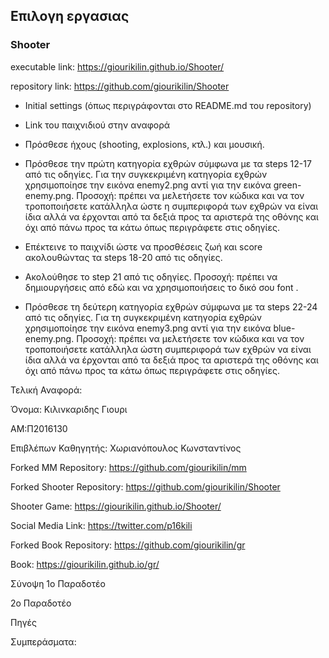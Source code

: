   ## Επιλογη εργασιας 

 ### Shooter

executable link: https://giourikilin.github.io/Shooter/

repository link: https://github.com/giourikilin/Shooter

  - Initial settings (όπως περιγράφονται στο README.md του repository)
  
  - Link του παιχνιδιού στην αναφορά
  
  - Πρόσθεσε ήχους (shooting, explosions, κτλ.) και μουσική.
 
  - Πρόσθεσε την πρώτη κατηγορία εχθρών σύμφωνα με τα steps 12-17 από τις οδηγίες. Για την συγκεκριμένη κατηγορία εχθρών χρησιμοποίησε  την εικόνα enemy2.png αντί για την εικόνα green-enemy.png. Προσοχή: πρέπει να μελετήσετε τον κώδικα και να τον τροποποιήσετε κατάλληλα      ώστε η συμπεριφορά των εχθρών να είναι ίδια αλλά να έρχονται από τα δεξιά προς τα αριστερά της οθόνης και όχι από πάνω προς τα κάτω 
   όπως περιγράφετε στις οδηγίες.
  
  - Επέκτεινε το παιχνίδι ώστε να προσθέσεις ζωή και score ακολουθώντας τα steps 18-20 από τις οδηγίες.
  
  - Ακολούθησε το step 21 από τις οδηγίες. Προσοχή: πρέπει να δημιουργήσεις από εδώ και να χρησιμοποιήσεις το δικό σου font .
  
  - Πρόσθεσε τη δεύτερη κατηγορία εχθρών σύμφωνα με τα steps 22-24 από τις οδηγίες. Για τη συγκεκριμένη κατηγορία εχθρών χρησιμοποίησε την εικόνα enemy3.png αντί για την εικόνα blue-enemy.png. Προσοχή: πρέπει να μελετήσετε τον κώδικα και να τον τροποποιήσετε κατάλληλα ώστη συμπεριφορά των εχθρών να είναι ίδια αλλά να έρχονται από τα δεξιά προς τα αριστερά της οθόνης και όχι από πάνω προς τα κάτω όπως 
 περιγράφετε στις οδηγίες.
 

Τελική Αναφορά:

Όνομα: Κιλινκαριδης Γιουρι

ΑΜ:Π2016130

Επιβλέπων Καθηγητής: Χωριανόπουλος Κωνσταντίνος

Forked ΜΜ Repository: https://github.com/giourikilin/mm

Forked Shooter Repository: https://github.com/giourikilin/Shooter

Shooter Game: https://giourikilin.github.io/Shooter/

Social Media Link: https://twitter.com/p16kili

Forked Book Repository: https://github.com/giourikilin/gr

Book: https://giourikilin.github.io/gr/

Σύνοψη
1o Παραδοτέο

2o Παραδοτέο

Πηγές

Συμπεράσματα:
